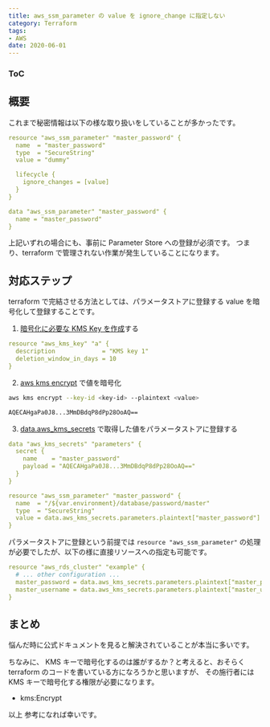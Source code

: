 ```yaml
---
title: aws_ssm_parameter の value を ignore_change に指定しない
category: Terraform
tags:
- AWS
date: 2020-06-01
---
```


<div class="toc">
<div class="toc-content">
<h3 class="menu-label">ToC</h3>
<!-- toc -->
</div>
</div>

## 概要

これまで秘密情報は以下の様な取り扱いをしていることが多かったです。

```yml
resource "aws_ssm_parameter" "master_password" {
  name  = "master_password"
  type  = "SecureString"
  value = "dummy"

  lifecycle {
    ignore_changes = [value]
  }
}
```

```yml
data "aws_ssm_parameter" "master_password" {
  name = "master_password"
}
```

上記いずれの場合にも、事前に Parameter Store への登録が必須です。
つまり、terraform で管理されない作業が発生していることになります。

## 対応ステップ

terraform で完結させる方法としては、パラメータストアに登録する value を暗号化して登録することです。

<!-- more -->

1. [暗号化に必要な KMS Key を作成](https://registry.terraform.io/providers/hashicorp/aws/latest/docs/resources/kms_key)する

```yml
resource "aws_kms_key" "a" {
  description             = "KMS key 1"
  deletion_window_in_days = 10
}
```

2. [aws kms encrypt](https://docs.aws.amazon.com/cli/latest/reference/kms/encrypt.html) で値を暗号化

```sh
aws kms encrypt --key-id <key-id> --plaintext <value>

AQECAHgaPa0J8...3MmDBdqP8dPp28OoAQ==
```

3. [data.aws_kms_secrets]((https://registry.terraform.io/providers/hashicorp/aws/latest/docs/data-sources/kms_secrets)) で取得した値をパラメータストアに登録する

```yml
data "aws_kms_secrets" "parameters" {
  secret {
    name    = "master_password"
    payload = "AQECAHgaPa0J8...3MmDBdqP8dPp28OoAQ=="
  }
}

resource "aws_ssm_parameter" "master_password" {
  name  = "/${var.environment}/database/password/master"
  type  = "SecureString"
  value = data.aws_kms_secrets.parameters.plaintext["master_password"]
}
```

パラメータストアに登録という前提では `resource "aws_ssm_parameter"` の処理が必要でしたが、以下の様に直接リソースへの指定も可能です。

```yml
resource "aws_rds_cluster" "example" {
  # ... other configuration ...
  master_password = data.aws_kms_secrets.parameters.plaintext["master_password"]
  master_username = data.aws_kms_secrets.parameters.plaintext["master_username"]
}
```

## まとめ

悩んだ時に公式ドキュメントを見ると解決されていることが本当に多いです。

ちなみに、
KMS キーで暗号化するのは誰がするか？と考えると、おそらく terraform のコードを書いている方になろうかと思いますが、
その施行者には KMS キーで暗号化する権限が必要になります。

* kms:Encrypt


以上
参考になれば幸いです。
